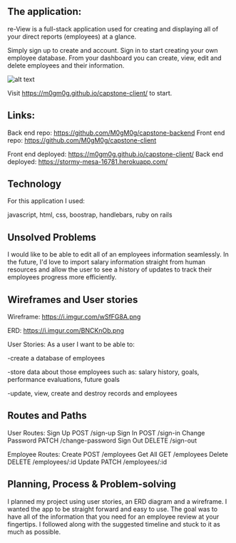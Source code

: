 ## The application:
re-View is a full-stack application used for creating and displaying all of your direct reports (employees) at a glance.

Simply sign up to create and account. Sign in to start creating your own employee database. From your dashboard you can create, view, edit and delete employees and their information.

![alt text](https://i.imgur.com/fK1DSoW.png)

Visit https://m0gm0g.github.io/capstone-client/ to start.

## Links:
Back end repo: https://github.com/M0gM0g/capstone-backend
Front end repo: https://github.com/M0gM0g/capstone-client

Front end deployed: https://m0gm0g.github.io/capstone-client/
Back end deployed: https://stormy-mesa-16781.herokuapp.com/

## Technology
For this application I used:

javascript, html, css, boostrap, handlebars, ruby on rails

## Unsolved Problems
I would like to be able to edit all of an employees information seamlessly.  In the future, I'd love to import salary information straight from human resources and allow the user to see a history of updates to track their employees progress
more efficiently.

## Wireframes and User stories

Wireframe: https://i.imgur.com/wSfFG8A.png

ERD: https://i.imgur.com/BNCKnOb.png

User Stories: As a user I want to be able to:

-create a database of employees

-store data about those employees such as:
salary history, goals, performance evaluations, future goals

-update, view, create and destroy records and employees


## Routes and Paths

User Routes: Sign Up POST /sign-up
             Sign In POST /sign-in
             Change Password PATCH /change-password
             Sign Out DELETE /sign-out

Employee Routes: Create POST /employees
               Get All   GET /employees
               Delete DELETE /employees/:id
               Update PATCH /employees/:id


## Planning, Process & Problem-solving

I planned my project using user stories, an ERD diagram and a wireframe.
I wanted the app to be straight forward and easy to use. The goal was to have all of the information that you need for an employee review at your fingertips.
I followed along with the suggested timeline and stuck to it as much as possible.
